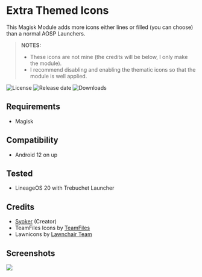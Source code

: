 # Extra Themed Icons

This Magisk Module adds more icons either lines or filled (you can choose) than a normal AOSP Launchers.
> **NOTES:**
> - These icons are not mine (the credits will be below, I only make the module).
> - I recommend disabling and enabling the thematic icons so that the module is well applied.

![License](https://img.shields.io/github/license/syoker/extra-themed-icons)
![Release date](https://img.shields.io/github/release-date/syoker/extra-themed-icons)
![Downloads](https://img.shields.io/github/downloads/syoker/extra-themed-icons/total)

## Requirements
- Magisk

## Compatibility
- Android 12 on up

## Tested
- LineageOS 20 with Trebuchet Launcher
## Credits
- [Syoker](https://github.com/Syoker) (Creator)
- TeamFiles Icons by [TeamFiles](https://github.com/TeamFiles "Team Files")
- Lawnicons by [Lawnchair Team](https://github.com/LawnchairLauncher/lawnicons "Lawnchair News")

## Screenshots
![](/gitimages/readmeimage.png)
